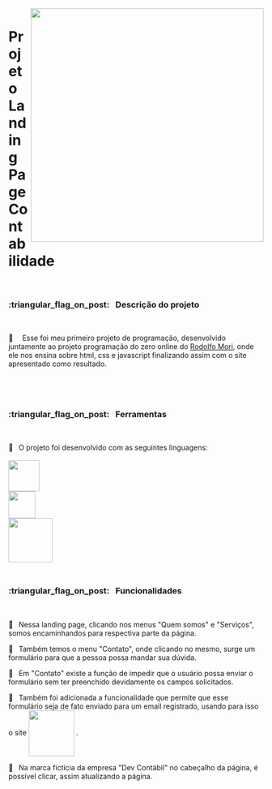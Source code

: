 <img align="right" width="460px" src="https://raw.githubusercontent.com/camilaMrt/projeto-programacao-do-zero/68a021f364b625232a1f9e57e3a40440a593aac0/assets/projeto%20programa%C3%A7%C3%A3o%20do%20zero.gif">

# Projeto Landing Page Contabilidade
<br>
<h3>:triangular_flag_on_post: &ensp;Descrição do projeto</h3><br>

:small_blue_diamond: &emsp;Esse foi meu primeiro projeto de programação, desenvolvido juntamente ao projeto programação  do zero online do <a href="https://github.com/rodolfomori">Rodolfo Mori</a>, onde ele nos ensina sobre html, css e javascript finalizando assim com o site apresentado como resultado.
<br><br><br><br>

##

<h3>:triangular_flag_on_post: &ensp;Ferramentas</h3><br>

:small_blue_diamond: &ensp;O projeto foi desenvolvido com as seguintes linguagens: &emsp;&emsp;
<br><br>
<img width="61" align="center" src="https://img.shields.io/badge/HTML5-E34F26?style=for-the-badge&logo=html5&logoColor=white"><br>
<img width="53" align="center" src="https://img.shields.io/badge/CSS3-1572B6?style=for-the-badge&logo=css3&logoColor=white"><br>
<img width="87" align="center" src="https://img.shields.io/badge/JavaScript-323330?style=for-the-badge&logo=javascript&logoColor=F7DF1E"> 
<br><br>

##

<h3>:triangular_flag_on_post: &ensp;Funcionalidades</h3><br>

:small_blue_diamond: &ensp;Nessa landing page, clicando nos menus "Quem somos" e "Serviços", somos encaminhandos para respectiva parte da página. 

:small_blue_diamond: &ensp;Também temos o menu "Contato", onde clicando no mesmo, surge um formulário para que a pessoa possa mandar sua dúvida. 

:small_blue_diamond: &ensp;Em "Contato" existe a função de impedir que o usuário possa enviar o formulário sem ter preenchido devidamente os campos solicitados. 

:small_blue_diamond: &ensp;Também foi adicionada a funcionalidade que permite que esse formulário seja de fato enviado para um email registrado, usando para isso o site <a href="https://formsubmit.co/?utm_source=formsubmit.co&utm_medium=site%20link&utm_campaign=submission%20page"><img  width="90px" align="center" src="https://formsubmit.co/image/logo.png"></a> .

:small_blue_diamond: &ensp;Na marca fictícia da empresa "Dev Contábil" no cabeçalho da página, é possível clicar, assim atualizando a página.

